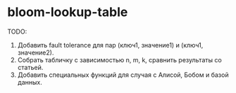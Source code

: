 # bloom-lookup-table

TODO: 
1. Добавить fault tolerance для пар (ключ1, значение1) и (ключ1, значение2).
2. Собрать табличку с зависимостью n, m, k, сравнить результаты со статьей.
4. Добавить специальных функций для случая с Алисой, Бобом и базой данных.
